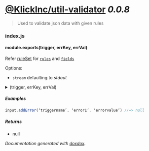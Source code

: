 # [@KlickInc/util-validator](https://github.com/KlickInc/klick-dataservice/tree/core/utils/util-validator) *0.0.8*

> Used to validate json data with given rules


### index.js


#### module.exports(trigger, errKey, errVal) 

Refer [ruleSet](#ruleSet) for [`rules`](#ruleSet--rules) and [`fields`](#ruleSet--fields)

Options:

  - `stream` defaulting to _stdout_
  
  

<details>
  <summary>(trigger, errKey, errVal)</summary>
  <p> - by Refsnes Data. All Rights Reserved.</p>
  <p>All content and graphics on this web site are the property of the company Refsnes Data.</p>
  ##### Parameters

  | Name | Type | Description |  |
  | ---- | ---- | ----------- | -------- |
  | trigger | `String`  | The trigger name of the error creating trigger | &nbsp; |
  | errKey | `String`  | The name of the error | &nbsp; |
  | errVal | `Any`  | The value of the error. Can be any time | &nbsp; |
</details>







##### Examples

```javascript
input.addError(‘triggername’, ‘error1’, ‘errorvalue’) //=> null
```


##### Returns


-  null




*Documentation generated with [doxdox](https://github.com/neogeek/doxdox).*
